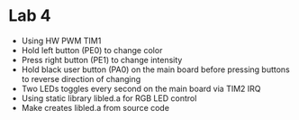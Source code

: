 # Lab 4

- Using HW PWM TIM1
- Hold left button (PE0) to change color
- Press right button (PE1) to change intensity
- Hold black user button (PA0) on the main board before pressing buttons to reverse direction of changing
- Two LEDs toggles every second on the main board via TIM2 IRQ
- Using static library libled.a for RGB LED control
- Make creates libled.a from source code

